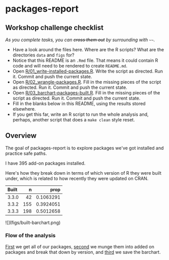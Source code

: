 
<!-- README.md is generated from README.Rmd. Please edit that file -->
packages-report
===============

Workshop challenge checklist
----------------------------

*As you complete tasks, you can ~~cross them out~~ by surrounding with `~~`.*

-   Have a look around the files here. Where are the R scripts? What are the directories `data` and `figs` for?
-   Notice that this README is an `.Rmd` file. That means it could contain R code and will need to be rendered to create `README.md`.
-   Open [R/01\_write-installed-packages.R](R/01_write-installed-packages.R). Write the script as directed. Run it. Commit and push the current state.
-   Open [R/02\_wrangle-packages.R](R/02_wrangle-packages.R). Fill in the missing pieces of the script as directed. Run it. Commit and push the current state.
-   Open [R/03\_barchart-packages-built.R](R/03_barchart-packages-built.R). Fill in the missing pieces of the script as directed. Run it. Commit and push the current state.
-   Fill in the blanks below in this README, using the results stored elsewhere.
-   If you get this far, write an R script to run the whole analysis and, perhaps, another script that does a `make clean` style reset.

Overview
--------

The goal of packages-report is to explore packages we've got installed and practice safe paths.

I have 395 add-on packages installed.

Here's how they break down in terms of which version of R they were built under, which is related to how recently they were updated on CRAN.

<table>
<thead>
<tr>
<th style="text-align:left;">
Built
</th>
<th style="text-align:right;">
n
</th>
<th style="text-align:right;">
prop
</th>
</tr>
</thead>
<tbody>
<tr>
<td style="text-align:left;">
3.3.0
</td>
<td style="text-align:right;">
42
</td>
<td style="text-align:right;">
0.1063291
</td>
</tr>
<tr>
<td style="text-align:left;">
3.3.2
</td>
<td style="text-align:right;">
155
</td>
<td style="text-align:right;">
0.3924051
</td>
</tr>
<tr>
<td style="text-align:left;">
3.3.3
</td>
<td style="text-align:right;">
198
</td>
<td style="text-align:right;">
0.5012658
</td>
</tr>
</tbody>
</table>
![](figs/built-barchart.png)

### Flow of the analysis

[First](./01-write-isntalled-packages.R) we get all of our packages, [second](./02-wrangle-packages.R) we munge them into added on packages and break that down by version, and [third](./03-barchart-packages-built.R) we save the barchart.
